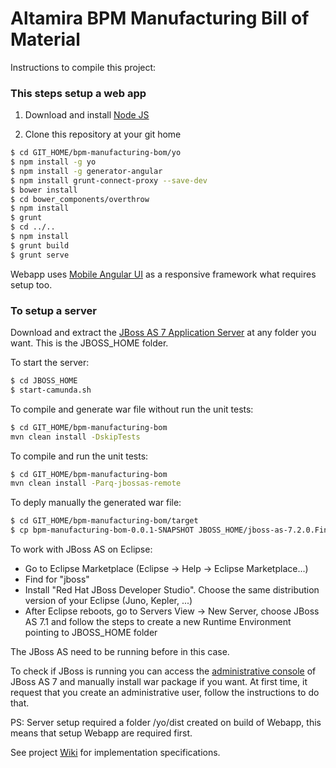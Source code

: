 Altamira BPM Manufacturing Bill of Material
===========================================

Instructions to compile this project:

### This steps setup a web app

1. Download and install [Node JS](http://nodejs.org/)

2. Clone this repository at your git home

```sh
$ cd GIT_HOME/bpm-manufacturing-bom/yo
$ npm install -g yo
$ npm install -g generator-angular
$ npm install grunt-connect-proxy --save-dev
$ bower install
$ cd bower_components/overthrow
$ npm install
$ grunt
$ cd ../..
$ npm install
$ grunt build
$ grunt serve
```

Webapp uses [Mobile Angular UI](http://mobileangularui.com/docs/) as a responsive framework what requires setup too.

### To setup a server

Download and extract the [JBoss AS 7 Application Server](http://camunda.org/release/camunda-bpm/jboss/7.1/camunda-bpm-jboss-7.1.0-Final.zip) at any folder you want. This is the JBOSS_HOME folder.

To start the server:

```sh
$ cd JBOSS_HOME
$ start-camunda.sh
```

To compile and generate war file without run the unit tests:

```sh
$ cd GIT_HOME/bpm-manufacturing-bom
mvn clean install -DskipTests
```

To compile and run the unit tests:

```sh
$ cd GIT_HOME/bpm-manufacturing-bom
mvn clean install -Parq-jbossas-remote
```

To deply manually the generated war file:

```sh
$ cd GIT_HOME/bpm-manufacturing-bom/target
$ cp bpm-manufacturing-bom-0.0.1-SNAPSHOT JBOSS_HOME/jboss-as-7.2.0.Final/standalone/deployments
```

To work with JBoss AS on Eclipse:

* Go to Eclipse Marketplace (Eclipse -> Help -> Eclipse Marketplace...)
* Find for "jboss"
* Install "Red Hat JBoss Developer Studio". Choose the same distribution version of your Eclipse (Juno, Kepler, ...)
* After Eclipse reboots, go to Servers View -> New Server, choose JBoss AS 7.1 and follow the steps to create a new Runtime Environment pointing to JBOSS_HOME folder


The JBoss AS need to be running before in this case.

To check if JBoss is running you can access the [administrative console](http://localhost:9990) of JBoss AS 7 and manually install war package if you want. At first time, it request that you create an administrative user, follow the instructions to do that.

PS: Server setup required a folder /yo/dist created on build of Webapp, this means that setup Webapp are required first.

See project [Wiki](http://www.github.com/altamira/bpm-manufacturing-bom/wiki) for implementation specifications.
